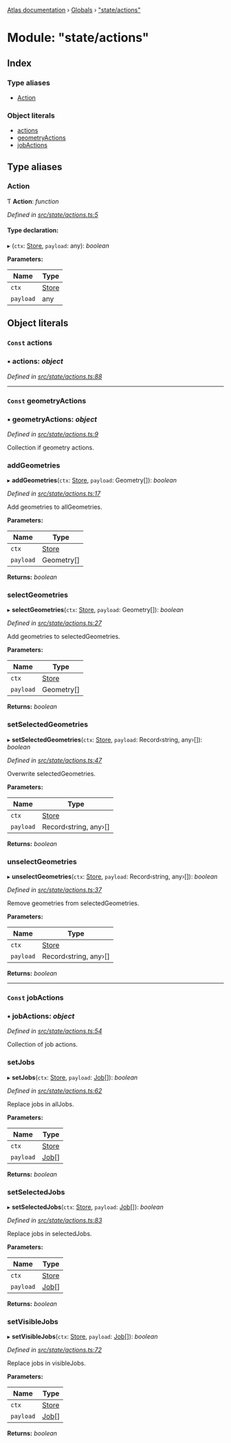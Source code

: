 [Atlas documentation](../README.md) › [Globals](../globals.md) › ["state/actions"](_state_actions_.md)

# Module: "state/actions"

## Index

### Type aliases

* [Action](_state_actions_.md#action)

### Object literals

* [actions](_state_actions_.md#const-actions)
* [geometryActions](_state_actions_.md#const-geometryactions)
* [jobActions](_state_actions_.md#const-jobactions)

## Type aliases

###  Action

Ƭ **Action**: *function*

*Defined in [src/state/actions.ts:5](https://github.com/chronark/atlas/blob/f6d4b61/src/state/actions.ts#L5)*

#### Type declaration:

▸ (`ctx`: [Store](../classes/_state_store_.store.md), `payload`: any): *boolean*

**Parameters:**

Name | Type |
------ | ------ |
`ctx` | [Store](../classes/_state_store_.store.md) |
`payload` | any |

## Object literals

### `Const` actions

### ▪ **actions**: *object*

*Defined in [src/state/actions.ts:88](https://github.com/chronark/atlas/blob/f6d4b61/src/state/actions.ts#L88)*

___

### `Const` geometryActions

### ▪ **geometryActions**: *object*

*Defined in [src/state/actions.ts:9](https://github.com/chronark/atlas/blob/f6d4b61/src/state/actions.ts#L9)*

Collection if geometry actions.

###  addGeometries

▸ **addGeometries**(`ctx`: [Store](../classes/_state_store_.store.md), `payload`: Geometry[]): *boolean*

*Defined in [src/state/actions.ts:17](https://github.com/chronark/atlas/blob/f6d4b61/src/state/actions.ts#L17)*

Add geometries to allGeometries.

**Parameters:**

Name | Type |
------ | ------ |
`ctx` | [Store](../classes/_state_store_.store.md) |
`payload` | Geometry[] |

**Returns:** *boolean*

###  selectGeometries

▸ **selectGeometries**(`ctx`: [Store](../classes/_state_store_.store.md), `payload`: Geometry[]): *boolean*

*Defined in [src/state/actions.ts:27](https://github.com/chronark/atlas/blob/f6d4b61/src/state/actions.ts#L27)*

Add geometries to selectedGeometries.

**Parameters:**

Name | Type |
------ | ------ |
`ctx` | [Store](../classes/_state_store_.store.md) |
`payload` | Geometry[] |

**Returns:** *boolean*

###  setSelectedGeometries

▸ **setSelectedGeometries**(`ctx`: [Store](../classes/_state_store_.store.md), `payload`: Record‹string, any›[]): *boolean*

*Defined in [src/state/actions.ts:47](https://github.com/chronark/atlas/blob/f6d4b61/src/state/actions.ts#L47)*

Overwrite selectedGeometries.

**Parameters:**

Name | Type |
------ | ------ |
`ctx` | [Store](../classes/_state_store_.store.md) |
`payload` | Record‹string, any›[] |

**Returns:** *boolean*

###  unselectGeometries

▸ **unselectGeometries**(`ctx`: [Store](../classes/_state_store_.store.md), `payload`: Record‹string, any›[]): *boolean*

*Defined in [src/state/actions.ts:37](https://github.com/chronark/atlas/blob/f6d4b61/src/state/actions.ts#L37)*

Remove geometries from selectedGeometries.

**Parameters:**

Name | Type |
------ | ------ |
`ctx` | [Store](../classes/_state_store_.store.md) |
`payload` | Record‹string, any›[] |

**Returns:** *boolean*

___

### `Const` jobActions

### ▪ **jobActions**: *object*

*Defined in [src/state/actions.ts:54](https://github.com/chronark/atlas/blob/f6d4b61/src/state/actions.ts#L54)*

Collection of job actions.

###  setJobs

▸ **setJobs**(`ctx`: [Store](../classes/_state_store_.store.md), `payload`: [Job](../interfaces/_types_customtypes_.job.md)[]): *boolean*

*Defined in [src/state/actions.ts:62](https://github.com/chronark/atlas/blob/f6d4b61/src/state/actions.ts#L62)*

Replace jobs in allJobs.

**Parameters:**

Name | Type |
------ | ------ |
`ctx` | [Store](../classes/_state_store_.store.md) |
`payload` | [Job](../interfaces/_types_customtypes_.job.md)[] |

**Returns:** *boolean*

###  setSelectedJobs

▸ **setSelectedJobs**(`ctx`: [Store](../classes/_state_store_.store.md), `payload`: [Job](../interfaces/_types_customtypes_.job.md)[]): *boolean*

*Defined in [src/state/actions.ts:83](https://github.com/chronark/atlas/blob/f6d4b61/src/state/actions.ts#L83)*

Replace jobs in selectedJobs.

**Parameters:**

Name | Type |
------ | ------ |
`ctx` | [Store](../classes/_state_store_.store.md) |
`payload` | [Job](../interfaces/_types_customtypes_.job.md)[] |

**Returns:** *boolean*

###  setVisibleJobs

▸ **setVisibleJobs**(`ctx`: [Store](../classes/_state_store_.store.md), `payload`: [Job](../interfaces/_types_customtypes_.job.md)[]): *boolean*

*Defined in [src/state/actions.ts:72](https://github.com/chronark/atlas/blob/f6d4b61/src/state/actions.ts#L72)*

Replace jobs in visibleJobs.

**Parameters:**

Name | Type |
------ | ------ |
`ctx` | [Store](../classes/_state_store_.store.md) |
`payload` | [Job](../interfaces/_types_customtypes_.job.md)[] |

**Returns:** *boolean*
